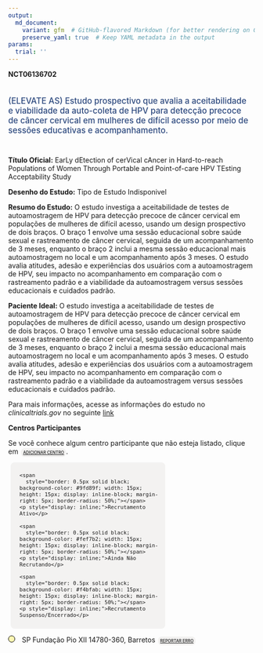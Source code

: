 ```yaml
---
output: 
  md_document:
    variant: gfm  # GitHub-flavored Markdown (for better rendering on GitHub)
    preserve_yaml: true  # Keep YAML metadata in the output
params:
  trial: ''
---
```


**NCT06136702**

<div style="padding: 5px 5px 5px 0px; font-size: 1.20em; font-weight: 500; color: #2E4A7F; text-align: left; margin-bottom: 20px">

(ELEVATE AS) Estudo prospectivo que avalia a aceitabilidade e
viabilidade da auto-coleta de HPV para detecção precoce de câncer
cervical em mulheres de difícil acesso por meio de sessões educativas e
acompanhamento.

</div>

**Título Oficial:** EarLy dEtection of cerVical cAncer in Hard-to-reach
Populations of Women Through Portable and Point-of-care HPV TEsting
Acceptability Study

**Desenho do Estudo:** Tipo de Estudo Indisponivel

**Resumo do Estudo:** O estudo investiga a aceitabilidade de testes de
autoamostragem de HPV para detecção precoce de câncer cervical em
populações de mulheres de difícil acesso, usando um design prospectivo
de dois braços. O braço 1 envolve uma sessão educacional sobre saúde
sexual e rastreamento de câncer cervical, seguida de um acompanhamento
de 3 meses, enquanto o braço 2 inclui a mesma sessão educacional mais
autoamostragem no local e um acompanhamento após 3 meses. O estudo
avalia atitudes, adesão e experiências dos usuários com a autoamostragem
de HPV, seu impacto no acompanhamento em comparação com o rastreamento
padrão e a viabilidade da autoamostragem versus sessões educacionais e
cuidados padrão.

**Paciente Ideal:** O estudo investiga a aceitabilidade de testes de
autoamostragem de HPV para detecção precoce de câncer cervical em
populações de mulheres de difícil acesso, usando um design prospectivo
de dois braços. O braço 1 envolve uma sessão educacional sobre saúde
sexual e rastreamento de câncer cervical, seguida de um acompanhamento
de 3 meses, enquanto o braço 2 inclui a mesma sessão educacional mais
autoamostragem no local e um acompanhamento após 3 meses. O estudo
avalia atitudes, adesão e experiências dos usuários com a autoamostragem
de HPV, seu impacto no acompanhamento em comparação com o rastreamento
padrão e a viabilidade da autoamostragem versus sessões educacionais e
cuidados padrão.

Para mais informações, acesse as informações do estudo no
*clinicaltrials.gov* no seguinte
[link](https://clinicaltrials.gov/ct2/show/NCT06136702)

**Centros Participantes**

Se você conhece algum centro participante que não esteja listado, clique
em
<span style="color: #2E4A7F; margin-left: 2px; padding: 4px; background-color: #f3f2f1; border-radius: 8px; font-weight: 500; font-size: 0.6em"><a
href="https://flazar.shinyapps.io/formsapp?study_nct_id=NCT06136702&amp;location_id=N%2FA&amp;location_full_name=N%2FA&amp;form_type=Adicionar%20Centro"
target="_blank">ADICIONAR CENTRO</a></span>.

<div style="margin-bottom: 8px; margin-left: 5px; padding: 8px; max-width: 300px; background-color: #f3f2f1; border-radius: 8px; font-size: 0.9em">

<div style="margin-left: 10px;">

    <span 
      style="border: 0.5px solid black; background-color: #9fd89f; width: 15px; height: 15px; display: inline-block; margin-right: 5px; border-radius: 50%;"></span>
    <p style="display: inline;">Recrutamento Ativo</p>

</div>

<div style="margin-left: 10px;">

    <span 
      style="border: 0.5px solid black; background-color: #fef7b2; width: 15px; height: 15px; display: inline-block; margin-right: 5px; border-radius: 50%;"></span>
    <p style="display: inline;">Ainda Não Recrutando</p>

</div>

<div style="margin-left: 10px;">

    <span 
      style="border: 0.5px solid black; background-color: #f4bfab; width: 15px; height: 15px; display: inline-block; margin-right: 5px; border-radius: 50%;"></span>
    <p style="display: inline;">Recrutamento Suspenso/Encerrado</p>

</div>

</div>

<span style="line-height: 1.0;"><span style="border: 0.5px solid black; display: inline-block; width: 12px; height: 12px; border-radius: 50%; margin-right: 10px; padding-bottom: 0px; background-color: #fef7b2;"></span>
SP Fundação Pio XII 14780-360, Barretos
<span style="color: #2E4A7F; margin-left: 2px; padding: 4px; background-color: #f3f2f1; border-radius: 8px; font-weight: 500; font-size: 0.6em"><a
href="https://flazar.shinyapps.io/formsapp?study_nct_id=NCT06136702&amp;location_id=BARRETOSCANCERHOSPITALFUNDACAOPIOXIIBARRETOSBRAZIL&amp;location_full_name=Funda%C3%A7%C3%A3o%20Pio%20XII%2C%2014780-360%2C%20Barretos&amp;form_type=Reportar%20Erro"
target="_blank">REPORTAR ERRO</a></span></span>
